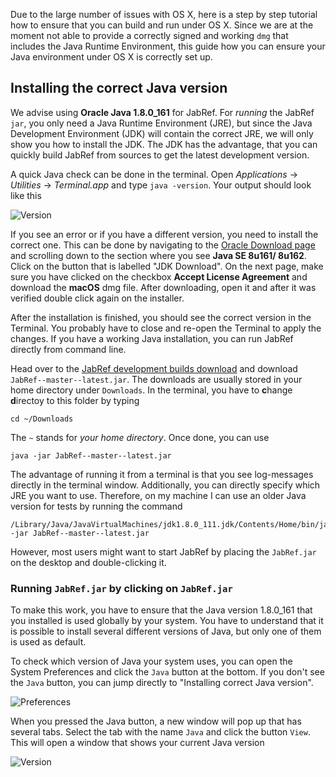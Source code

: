 Due to the large number of issues with OS X, here is a step by step tutorial how to ensure that you can build and run under OS X. Since we are at the moment not able to provide a correctly signed and working `dmg` that includes the Java Runtime Environment, this guide how you can ensure your Java environment under OS X is correctly set up.

## Installing the correct Java version

We advise using **Oracle Java 1.8.0_161** for JabRef. For *running* the JabRef `jar`, you only need a Java Runtime Environment (JRE), but since the Java Development Environment (JDK) will contain the correct JRE, we will only show you how to install the JDK. The JDK has the advantage, that you can quickly build JabRef from sources to get the latest development version.

A quick Java check can be done in the terminal. Open *Applications* -> *Utilities* -> *Terminal.app* and type `java -version`. Your output should look like this

![Version](https://i.imgur.com/nS63JPE.png)

If you see an error or if you have a different version, you need to install the correct one. This can be done by navigating to the [Oracle Download page](http://www.oracle.com/technetwork/java/javase/downloads/index.html) and scrolling down to the section where you see **Java SE 8u161/ 8u162**. Click on the button that is labelled "JDK Download".
On the next page, make sure you have clicked on the checkbox **Accept License Agreement** and download the **macOS** dmg file. After downloading, open it and after it was verified double click again on the installer.

After the installation is finished, you should see the correct version in the Terminal. You probably have to close and re-open the Terminal to apply the changes. If you have a working Java installation, you can run JabRef directly from command line. 

Head over to the [JabRef development builds download](https://builds.jabref.org/master/) and download `JabRef--master--latest.jar`. The downloads are usually stored in your home directory under `Downloads`. In the terminal, you have to **c**hange **d**irectoy to this folder by typing

```
cd ~/Downloads
```

The `~` stands for *your home directory*. Once done, you can use

```
java -jar JabRef--master--latest.jar
```
The advantage of running it from a terminal is that you see log-messages directly in the terminal window. Additionally, you can directly specify which JRE you want to use. Therefore, on my machine I can use an older Java version for tests by running the command

```
/Library/Java/JavaVirtualMachines/jdk1.8.0_111.jdk/Contents/Home/bin/java -jar JabRef--master--latest.jar
```

However, most users might want to start JabRef by placing the `JabRef.jar` on the desktop and double-clicking it. 

### Running `JabRef.jar` by clicking on `JabRef.jar`

To make this work, you have to ensure that the Java version 1.8.0_161 that you installed is used globally by your system. You have to understand that it is possible to install several different versions of Java, but only one of them is used as default.

To check which version of Java your system uses, you can open the System Preferences and click the `Java` button at the bottom. If you don't see the `Java` button, you can jump directly to "Installing correct Java version".

![Preferences](https://i.imgur.com/5QG1yw4.png)

When you pressed the Java button, a new window will pop up that has several tabs. Select the tab with the name `Java` and click the button `View`. This will open a window that shows your current Java version

![Version](https://i.imgur.com/gLovweQ.png)
